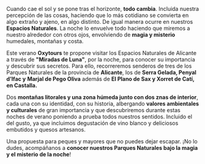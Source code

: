 Cuando cae el sol y se pone tras el horizonte, __todo cambia__. Incluida
nuestra percepción de las cosas, haciendo que lo más cotidiano se convierta en
algo extraño y ajeno, en algo distinto. De igual manera ocurre en nuestros
__Espacios Naturales__. La noche lo envuelve todo haciendo que miremos a nuestro
alrededor con otros ojos,  envolviendo de __magia y misterio__ humedales,
montañas y costa.

Este verano __Oxytours__ te propone visitar los Espacios Naturales de Alicante a través
de __"Miradas de Luna"__, por la noche, para conocer su importancia y descubrir
sus secretos. Para ello, recorreremos senderos de tres de los Parques Naturales
de la provincia de __Alicante__, los de __Serra Gelada, Penyal d’Ifac y__
__Marjal de Pego Oliva__ además de __El Plano de Sax y Xorret de Catí, en Castalla.__

Dos __montañas litorales y una zona húmeda junto con dos znas de interior__, cada una con su identidad, con su
historia, albergando __valores ambientales y culturales__ de gran importancia y
que descubriremos durante estas noches de verano poniendo a prueba todos
nuestros sentidos. Incluido el del gusto, ya que incluimos degustación de vino
blanco y deliciosos embutidos y quesos artesanos.

Una propuesta para peques y mayores que no puedes dejar escapar. ¡No lo
dudes, acompáñanos a __conocer nuestros Parques Naturales bajo la magia y
el misterio de la noche__!
